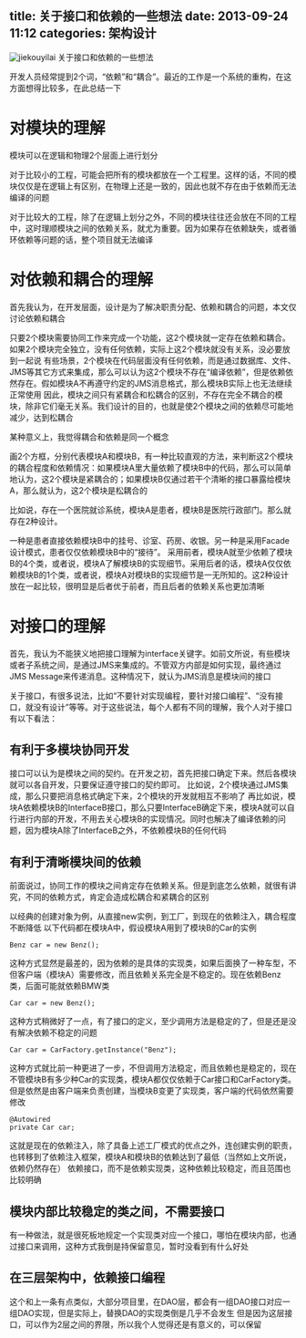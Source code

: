 title: 关于接口和依赖的一些想法
date: 2013-09-24 11:12
categories: 架构设计 
---
![jiekouyilai](http://pic.kyfxbl.com/jiekouyilai.jpg)
关于接口和依赖的一些想法 
<!--more-->

开发人员经常提到2个词，“依赖”和“耦合”。最近的工作是一个系统的重构，在这方面想得比较多，在此总结一下 

# 对模块的理解 

模块可以在逻辑和物理2个层面上进行划分 

对于比较小的工程，可能会把所有的模块都放在一个工程里。这样的话，不同的模块仅仅是在逻辑上有区别，在物理上还是一致的，因此也就不存在由于依赖而无法编译的问题

对于比较大的工程，除了在逻辑上划分之外，不同的模块往往还会放在不同的工程中，这时理顺模块之间的依赖关系，就尤为重要。因为如果存在依赖缺失，或者循环依赖等问题的话，整个项目就无法编译 

# 对依赖和耦合的理解 

首先我认为，在开发层面，设计是为了解决职责分配、依赖和耦合的问题，本文仅讨论依赖和耦合 

只要2个模块需要协同工作来完成一个功能，这2个模块就一定存在依赖和耦合。如果2个模块完全独立，没有任何依赖，实际上这2个模块就没有关系，没必要放到一起说 有些场景，2个模块在代码层面没有任何依赖，而是通过数据库、文件、JMS等其它方式来集成，那么可以认为这2个模块不存在“编译依赖”，但是依赖依然存在。假如模块A不再遵守约定的JMS消息格式，那么模块B实际上也无法继续正常使用 因此，模块之间只有紧耦合和松耦合的区别，不存在完全不耦合的模块，除非它们毫无关系。我们设计的目的，也就是使2个模块之间的依赖尽可能地减少，达到松耦合 

某种意义上，我觉得耦合和依赖是同一个概念 

画2个方框，分别代表模块A和模块B，有一种比较直观的方法，来判断这2个模块的耦合程度和依赖情况：如果模块A里大量依赖了模块B中的代码，那么可以简单地认为，这2个模块是紧耦合的；如果模块B仅通过若干个清晰的接口暴露给模块A，那么就认为，这2个模块是松耦合的 

比如说，存在一个医院就诊系统，模块A是患者，模块B是医院行政部门。那么就存在2种设计。

一种是患者直接依赖模块B中的挂号、诊室、药房、收银。另一种是采用Facade设计模式，患者仅仅依赖模块B中的“接待”。 采用前者，模块A就至少依赖了模块B的4个类，或者说，模块A了解模块B的实现细节。采用后者的话，模块A仅仅依赖模块B的1个类，或者说，模块A对模块B的实现细节是一无所知的。这2种设计放在一起比较，很明显是后者优于前者，而且后者的依赖关系也更加清晰 

# 对接口的理解 

首先，我认为不能狭义地把接口理解为interface关键字。如前文所说，有些模块或者子系统之间，是通过JMS来集成的。不管双方内部是如何实现，最终通过JMS Message来传递消息。这种情况下，就认为JMS消息是模块间的接口 

关于接口，有很多说法，比如“不要针对实现编程，要针对接口编程”、“没有接口，就没有设计”等等。对于这些说法，每个人都有不同的理解，我个人对于接口有以下看法： 

## 有利于多模块协同开发 

接口可以认为是模块之间的契约。在开发之初，首先把接口确定下来。然后各模块就可以各自开发，只要保证遵守接口的契约即可。 比如说，2个模块通过JMS集成，那么只要把消息格式确定下来，2个模块的开发就相互不影响了 再比如说，模块A依赖模块B的InterfaceB接口，那么只要InterfaceB确定下来，模块A就可以自行进行内部的开发，不用去关心模块B的实现情况。同时也解决了编译依赖的问题，因为模块A除了InterfaceB之外，不依赖模块B的任何代码 

## 有利于清晰模块间的依赖 

前面说过，协同工作的模块之间肯定存在依赖关系。但是到底怎么依赖，就很有讲究，不同的依赖方式，肯定会造成松耦合和紧耦合的区别 

以经典的创建对象为例，从直接new实例，到工厂，到现在的依赖注入，耦合程度不断降低 以下代码都在模块A中，假设模块A用到了模块B的Car的实例

```
Benz car = new Benz();
```

这种方式显然是最差的，因为依赖的是具体的实现类，如果后面换了一种车型，不但客户端（模块A）需要修改，而且依赖关系完全是不稳定的。现在依赖Benz类，后面可能就依赖BMW类

```
Car car = new Benz();
```

这种方式稍微好了一点，有了接口的定义，至少调用方法是稳定的了，但是还是没有解决依赖不稳定的问题

```
Car car = CarFactory.getInstance("Benz");
```

这种方式就比前一种更进了一步，不但调用方法稳定，而且依赖也是稳定的，现在不管模块B有多少种Car的实现类，模块A都仅仅依赖于Car接口和CarFactory类。但是依然是由客户端来负责创建，当模块B变更了实现类，客户端的代码依然需要修改

```
@Autowired
private Car car;
```

这就是现在的依赖注入，除了具备上述工厂模式的优点之外，连创建实例的职责，也转移到了依赖注入框架，模块A和模块B的依赖达到了最低（当然如上文所说，依赖仍然存在） 依赖接口，而不是依赖实现类，这种依赖比较稳定，而且范围也比较明确 

## 模块内部比较稳定的类之间，不需要接口 

有一种做法，就是很死板地规定一个实现类对应一个接口，哪怕在模块内部，也通过接口来调用，这种方式我倒是持保留意见，暂时没看到有什么好处 

## 在三层架构中，依赖接口编程 

这个和上一条有点类似，大部分项目里，在DAO层，都会有一组DAO接口对应一组DAO实现，但是实际上，替换DAO的实现类倒是几乎不会发生 但是因为这层接口，可以作为2层之间的界限，所以我个人觉得还是有意义的，可以保留